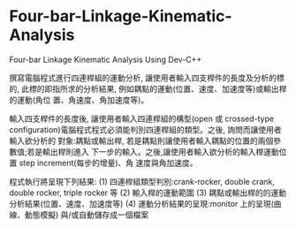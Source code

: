 # Four-bar-Linkage-Kinematic-Analysis
Four-bar Linkage Kinematic Analysis Using Dev-C++

撰寫電腦程式進行四連桿組的運動分析, 讓使用者輸入四支桿件的長度及分析的標的,
此標的即指所求的分析結果, 例如耦點的運動(位置、速度、加速度等)或輸出桿的運動(角位
置、角速度、角加速度等)。

輸入四支桿件的長度後, 讓使用者輸入四連桿組的構型(open 或 crossed-type
configuration)電腦程式程式必須能判別四連桿組的類型。之後, 詢問而讓使用者輸入欲分析的
對象:耦點或輸出桿, 若是耦點則讓使用者輸入耦點的位置的兩個參數值;若是輸出桿則進入
下一步的輸入。之後,讓使用者輸入欲分析的輸入桿運動位置 step increment(每步的增量)、角
速度與角加速度。

程式執行將呈現下列結果:
(1) 四連桿組類型判別:crank-rocker, double crank, double rocker, triple rocker 等
(2) 輸入桿的運動範圍
(3) 耦點或輸出桿的的運動分析結果(位置、速度、加速度等)
(4) 運動分析結果的呈現:monitor 上的呈現(曲線、動態模擬) 與/或自動儲存成一個檔案
